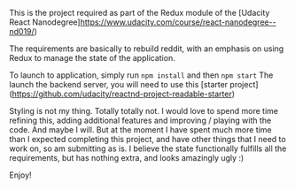 This is the project required as part of the Redux module of the [Udacity React Nanodegree]https://www.udacity.com/course/react-nanodegree--nd019/)

The requirements are basically to rebuild reddit, with an emphasis on using Redux to manage the state of the application.

To launch to application, simply run `npm install` and then `npm start`
The launch the backend server, you will need to use this [starter project] (https://github.com/udacity/reactnd-project-readable-starter)

Styling is not my thing. Totally totally not. I would love to spend more time refining this, adding additional features and improving / playing with the code. And maybe I will. But at the moment I have spent much more time than I expected completing this project, and have other things that I need to work on, so am submitting as is. I believe the state functionally fulfills all the requirements, but has nothing extra, and looks amazingly ugly :)

Enjoy!